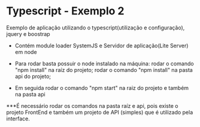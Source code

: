 # Typescript - Exemplo 2
Exemplo de aplicação utilizando o typescript(utilização e configuração), jquery e boostrap 
* Contém module loader SystemJS e Servidor de aplicação(Lite Server) em node

* Para rodar basta possuir o node instalado na máquina:
     rodar o comando "npm install" na raíz do projeto;
     rodar o comando "npm install" na pasta api do projeto;     
* Em seguida rodar o comando "npm start" na raiz do projeto e também na pasta api

***É necessário rodar os comandos na pasta raíz e api, pois existe o projeto FrontEnd e também um projeto de API (simples) que é utilizado pela interface.